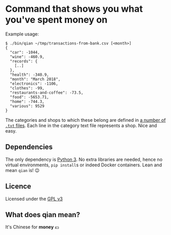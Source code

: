 # Command that shows you what you've spent money on

Example usage: 

```
$ ./bin/qian ~/tmp/transactions-from-bank.csv [<month>]
{
  "car": -1044,
  "wine": -460.9,
  "records": {
    [..]
  },
  "health": -340.9,
  "month": "March 2018",
  "electronics": -1106,
  "clothes": -99,
  "restaurants-and-coffee": -73.5,
  "food": -5653.71,
  "home": -744.3,
  "various": 9529
}
```

The categories and shops to which these belong are defined in [a
number of `.txt` files](categories). Each line in the category text
file represents a shop. Nice and easy.

## Dependencies
The only dependency is [Python 3](http://python.org). No extra
libraries are needed, hence no virtual environments, `pip install`s or
indeed Docker containers. Lean and mean `qian` is! 😉

## Licence 

Licensed under the [GPL v3](LICENSE)

## What does qian mean?

It's Chinese for **money** 💵
